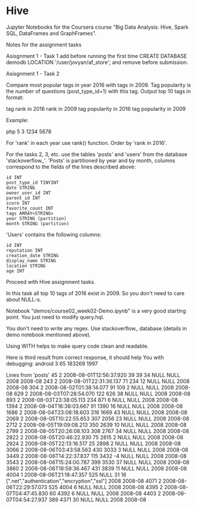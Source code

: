 # Hive

Jupyter Notebooks for the Coursera course "Big Data Analysis: Hive, Spark SQL, DataFrames and GraphFrames".

Notes for the assignment tasks

Asisgnment 1 - Task 1
add before running the first time
CREATE DATABASE demodb LOCATION '/user/jovyan/af_store';
and remove before submission.

Asisgnment 1 - Task 2


Compare most popular tags in year 2016 with tags in 2009. Tag popularity is the number of questions (post_type_id=1) with this tag. Output top 10 tags in format:

tag <tab> rank in 2016 <tab> rank in 2009 <tag> tag popularity in 2016 <tag> tag popularity in 2009

Example:

php 5 3 1234 5678

For 'rank' in each year use rank() function. Order by 'rank in 2016'. 

For the tasks 2, 3, etc. use the tables 'posts' and 'users' from the database 'stackoverflow_'. 'Posts' is partitioned by year and by month, columns correspond to the fields of the lines described above:

    id INT
    post_type_id TINYINT
    date STRING
    owner_user_id INT
    parent_id INT
    score INT
    favorite_count INT
    tags ARRAY<STRING>
    year STRING (partition)
    month STRING (partition)

'Users' contains the following columns:

    id INT
    reputation INT
    creation_date STRING
    display_name STRING
    location STRING
    age INT

Proceed with Hive assignment tasks.


In this task all top 10 tags of 2016 exist in 2009. So you don't need to care about NULL-s.

Notebook "demos/course02_week02-Demo.ipynb" is a very good starting point. You just need to modify query.hql.

You don't need to write any regex. Use stackoverflow_ database (details in demo notebook mentioned above).

Using WITH helps to make query code clean and readable.

Here is third result from correct response, it should help You with debugging: 
android	3	65	183269	1997


Lines from 'posts'
    45	2	2008-08-01T12:56:37.920	39	39	34	NULL	NULL	2008	2008-08
    243	2	2008-08-01T22:31:36.137	71	234	12	NULL	NULL	2008	2008-08
    304	2	2008-08-02T01:38:14.077	91	109	2	NULL	NULL	2008	2008-08
    629	2	2008-08-03T07:28:54.070	122	626	38	NULL	NULL	2008	2008-08
    893	2	2008-08-03T23:38:05.113	234	871	6	NULL	NULL	2008	2008-08
    1394	2	2008-08-04T16:38:03.667	91	1390	16	NULL	NULL	2008	2008-08
    1686	2	2008-08-04T23:08:18.603	316	1669	43	NULL	NULL	2008	2008-08
    2069	2	2008-08-05T10:22:55.653	307	2056	23	NULL	NULL	2008	2008-08
    2712	2	2008-08-05T19:09:08.213	350	2639	10	NULL	NULL	2008	2008-08
    2799	2	2008-08-05T20:26:08.103	308	2767	34	NULL	NULL	2008	2008-08
    2822	2	2008-08-05T20:46:22.930	75	2815	2	NULL	NULL	2008	2008-08
    2924	2	2008-08-05T22:13:16.517	25	2898	2	NULL	NULL	2008	2008-08
    3066	2	2008-08-06T03:43:58.563	430	3033	3	NULL	NULL	2008	2008-08
    3449	2	2008-08-06T14:22:37.837	115	3432	-4	NULL	NULL	2008	2008-08
    3543	2	2008-08-06T15:24:00.787	399	3530	37	NULL	NULL	2008	2008-08
    3860	2	2008-08-06T18:59:36.467	431	3839	11	NULL	NULL	2008	2008-08
    4004	1	2008-08-06T21:18:47.357	525	NULL	31	16	[".net","authentication","encryption","ssl"]	2008	2008-08
    4071	2	2008-08-06T22:29:57.073	525	4004	6	NULL	NULL	2008	2008-08
    4395	2	2008-08-07T04:47:45.830	60	4392	6	NULL	NULL	2008	2008-08
    4403	2	2008-08-07T04:54:27.937	389	4371	30	NULL	NULL	2008	2008-08
